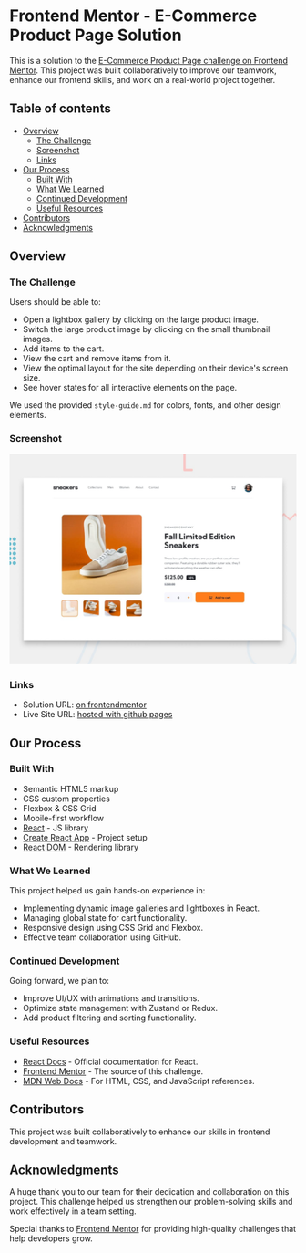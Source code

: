 # Frontend Mentor - E-Commerce Product Page Solution

This is a solution to the [E-Commerce Product Page challenge on Frontend Mentor](https://www.frontendmentor.io/challenges/ecommerce-product-page-UPsZ9MJp6). This project was built collaboratively to improve our teamwork, enhance our frontend skills, and work on a real-world project together.

## Table of contents

- [Overview](#overview)
  - [The Challenge](#the-challenge)
  - [Screenshot](#screenshot)
  - [Links](#links)
- [Our Process](#our-process)
  - [Built With](#built-with)
  - [What We Learned](#what-we-learned)
  - [Continued Development](#continued-development)
  - [Useful Resources](#useful-resources)
- [Contributors](#contributors)
- [Acknowledgments](#acknowledgments)

## Overview

### The Challenge

Users should be able to:

- Open a lightbox gallery by clicking on the large product image.
- Switch the large product image by clicking on the small thumbnail images.
- Add items to the cart.
- View the cart and remove items from it.
- View the optimal layout for the site depending on their device's screen size.
- See hover states for all interactive elements on the page.

We used the provided `style-guide.md` for colors, fonts, and other design elements.

### Screenshot

![Project Screenshot](./screenshot.jpg)

### Links

- Solution URL: [on frontendmentor](https://www.frontendmentor.io/solutions/e-commerce-product-page-with-react-fqS1YamI5W)
- Live Site URL: [ hosted with github pages](https://zeynabmvs.github.io/ecommerce-product-page/)

## Our Process

### Built With

- Semantic HTML5 markup
- CSS custom properties
- Flexbox & CSS Grid
- Mobile-first workflow
- [React](https://reactjs.org/) - JS library
- [Create React App](https://create-react-app.dev/) - Project setup
- [React DOM](https://reactjs.org/docs/react-dom.html) - Rendering library

### What We Learned

This project helped us gain hands-on experience in:
- Implementing dynamic image galleries and lightboxes in React.
- Managing global state for cart functionality.
- Responsive design using CSS Grid and Flexbox.
- Effective team collaboration using GitHub.

### Continued Development

Going forward, we plan to:
- Improve UI/UX with animations and transitions.
- Optimize state management with Zustand or Redux.
- Add product filtering and sorting functionality.

### Useful Resources

- [React Docs](https://react.dev/) - Official documentation for React.
- [Frontend Mentor](https://www.frontendmentor.io/) - The source of this challenge.
- [MDN Web Docs](https://developer.mozilla.org/) - For HTML, CSS, and JavaScript references.

## Contributors

This project was built collaboratively to enhance our skills in frontend development and teamwork.

## Acknowledgments

A huge thank you to our team for their dedication and collaboration on this project. This challenge helped us strengthen our problem-solving skills and work effectively in a team setting.

Special thanks to [Frontend Mentor](https://www.frontendmentor.io/) for providing high-quality challenges that help developers grow.

